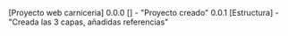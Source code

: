 [Proyecto web carniceria]
0.0.0 [] - "Proyecto creado"
0.0.1 [Estructura] - "Creada las 3 capas, añadidas referencias"
